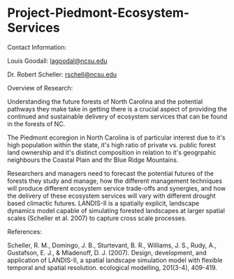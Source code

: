 # Project-Piedmont-Ecosystem-Services

Contact Information:

Louis Goodall: lagoodal@ncsu.edu

Dr. Robert Scheller: rschell@ncsu.edu


Overview of Research:

Understanding the future forests of North Carolina and the potential pathways they make take in getting there is a crucial aspect of providing the continued and sustainable delivery of ecosystem services that can be found in the forests of NC. 

The Piedmont ecoregion in North Carolina is of particular interest due to it's high population within the state, it's high ratio of private vs. public forest land ownership and it's distinct composition in relation to it's geogrpahic neighbours the Coastal Plain and thr Blue Ridge Mountains.


Researchers and managers need to forecast the potential futures of the forests they study and manage, how the different management techniques will produce different ecosystem service trade-offs and synergies, and how the delivery of these ecosystem services will vary with different drought based climactic futures. LANDIS-II is a spatially explicit, landscape dynamics model capable of simulating forested landscapes at larger spatial scales (Scheller et al. 2007) to capture cross scale processes.




References:

Scheller, R. M., Domingo, J. B., Sturtevant, B. R., Williams, J. S., Rudy, A., Gustafson, E. J., & Mladenoff, D. J. (2007). Design, development, and application of LANDIS-II, a spatial landscape simulation model with flexible temporal and spatial resolution. ecological modelling, 201(3-4), 409-419.

